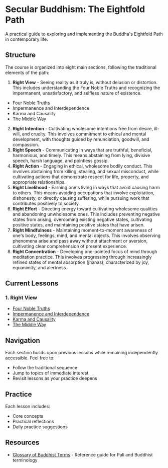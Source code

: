 # Secular Buddhism: The Eightfold Path

A practical guide to exploring and implementing the Buddha's Eightfold Path in contemporary life.

## Structure

The course is organized into eight main sections, following the traditional elements of the path:

1. **Right View** - Seeing reality as it truly is, without delusion or distortion. This includes understanding the Four Noble Truths and recognizing the impermanent, unsatisfactory, and selfless nature of existence.
  - Four Noble Truths
  - Impermanence and Interdependence
  - Karma and Causality
  - The Middle Way
2. **Right Intention** - Cultivating wholesome intentions free from desire, ill-will, and cruelty. This involves commitment to ethical and mental development, with thoughts guided by renunciation, goodwill, and compassion.
3. **Right Speech** - Communicating in ways that are truthful, beneficial, harmonious, and timely. This means abstaining from lying, divisive speech, harsh language, and pointless gossip.
4. **Right Action** - Engaging in ethical, wholesome bodily conduct. This involves abstaining from killing, stealing, and sexual misconduct, while cultivating actions that demonstrate respect for life, property, and appropriate relationships.
5. **Right Livelihood** - Earning one's living in ways that avoid causing harm to others. This means avoiding occupations that involve exploitation, dishonesty, or directly causing suffering, while pursuing work that contributes positively to society.
6. **Right Effort** - Directing energy toward cultivating wholesome qualities and abandoning unwholesome ones. This includes preventing negative states from arising, overcoming existing negative states, cultivating positive states, and maintaining positive states that have arisen.
7. **Right Mindfulness** - Maintaining moment-to-moment awareness of one's body, feelings, mind, and mental objects. This involves observing phenomena arise and pass away without attachment or aversion, cultivating clear comprehension of present experience.
8. **Right Concentration** - Developing one-pointed focus of mind through meditation practice. This involves progressing through increasingly refined states of mental absorption (jhanas), characterized by joy, equanimity, and alertness.

## Current Lessons

### 1. Right View
- [Four Noble Truths](eightfold-path/1-right-view/01-four-noble-truths.md)
- [Impermanence and Interdependence](eightfold-path/1-right-view/02-impermanence-interdependence.md)
- [Karma and Causality](eightfold-path/1-right-view/03-karma.md)
- [The Middle Way](eightfold-path/1-right-view/04-middle-way.md)

## Navigation

Each section builds upon previous lessons while remaining independently accessible. Feel free to:
- Follow the traditional sequence
- Jump to topics of immediate interest
- Revisit lessons as your practice deepens

## Practice

Each lesson includes:
- Core concepts
- Practical reflections
- Daily practice suggestions

## Resources

- [Glossary of Buddhist Terms](glossary.md) - Reference guide for Pali and Buddhist terminology
